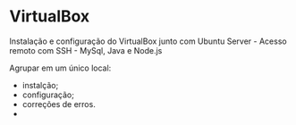 # VirtualBox
Instalação e configuração do VirtualBox junto com Ubuntu Server - Acesso remoto com SSH - MySql, Java e Node.js

Agrupar em um único local:
* instalção;
* configuração;
* correções de erros.
*  
